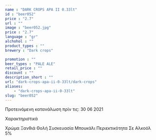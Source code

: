 ```yaml
---
name : "DARK CROPS APA II 0.33lt"
id : "beer052"
price : "2.7"
url : ""
image : "beer052.jpg"
price : "2.7"
language : "gr"
alchohol : ""
product_types : ""
brewery : "Dark crops"

promotion : ""
beer_types : "PALE ALE"
retail_price : ""
discount : ""
description_short : ""
url: "dark-crops-apa-ii-0-33lt/dark-crops"
aliases: 
    - "dark-crops-apa-ii-0-33lt"
slug: "beer052"
---
```


Προτεινόμενη κατανάλωση πρίν τις: 30 06 2021

Χαρακτηριστικά

Χρώμα
Ξανθιά Θολή
Συσκευασία
Μπουκάλι
Περιεκτικότητα Σε Αλκοόλ
5%